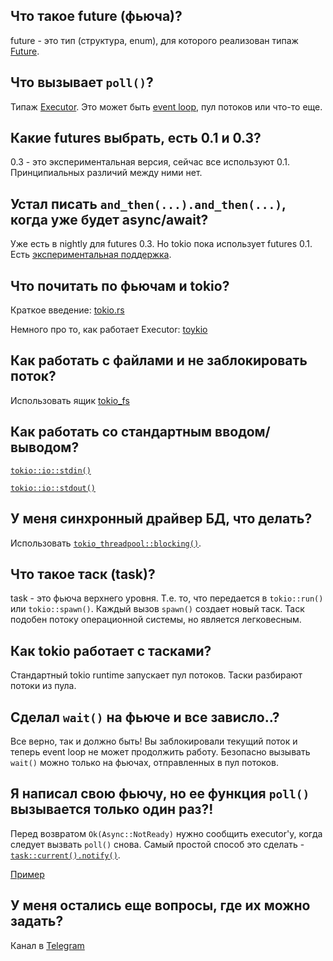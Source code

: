 Что такое future (фьюча)?
-----------------
future - это тип (структура, enum), для которого реализован типаж [Future](https://docs.rs/futures/0.1/futures/future/trait.Future.html).

Что вызывает `poll()`?
--------------------
Типаж [Executor](https://docs.rs/futures/0.1/futures/future/trait.Executor.html). 
Это может быть [event loop](https://ru.wikipedia.org/wiki/Цикл_событий), пул потоков или что-то еще.

Какие futures выбрать, есть 0.1 и 0.3?
------------------------------------
0.3 - это экспериментальная версия, сейчас все используют 0.1. Принципиальных различий между ними нет.

Устал писать `and_then(...).and_then(...)`, когда уже будет async/await?
--------------------------------------------------------------------
Уже есть в nightly для futures 0.3. Но tokio пока использует futures 0.1. 
Есть [экспериментальная поддержка](https://tokio.rs/blog/2018-08-async-await/).

Что почитать по фьючам и tokio?
-------------------------------
Краткое введение: [tokio.rs](https://tokio.rs)

Немного про то, как работает Executor: [toykio](http://rust-lang-nursery.github.io/futures-rs/blog/2018/08/17/toykio.html)

Как работать с файлами и не заблокировать поток?
------------------------------------------
Использовать ящик [tokio_fs](https://docs.rs/tokio-fs)

Как работать со стандартным вводом/выводом?
------------------------------------------
[`tokio::io::stdin()`](https://docs.rs/tokio/0.1/tokio/io/fn.stdin.html)

[`tokio::io::stdout()`](https://docs.rs/tokio/0.1/tokio/io/fn.stdout.html)

У меня синхронный драйвер БД, что делать?
-----------------------------------------
Использовать [`tokio_threadpool::blocking()`](https://docs.rs/tokio-threadpool/0.1/tokio_threadpool/fn.blocking.html).

Что такое таск (task)?
-----------------------------
task - это фьюча верхнего уровня. Т.е. то, что передается в `tokio::run()` или `tokio::spawn()`.
Каждый вызов `spawn()` создает новый таск. Таск подобен потоку операционной системы, но является легковесным.

Как tokio работает с тасками?
-----------------------------
Стандартный tokio runtime запускает пул потоков. Таски разбирают потоки из пула.

Сделал `wait()` на фьюче и все зависло..?
---------------------------------------
Все верно, так и должно быть! Вы заблокировали текущий поток и теперь event loop не может продолжить работу.
Безопасно вызывать `wait()` можно только на фьючах, отправленных в пул потоков.

Я написал свою фьючу, но ее функция `poll()` вызывается только один раз?!
-------------------------------------------------------
Перед возвратом `Ok(Async::NotReady)` нужно сообщить executor'у, когда следует вызвать `poll()` снова.
Самый простой способ это сделать - [`task::current().notify()`](https://docs.rs/tokio/0.1/tokio/prelude/task/struct.Task.html). 

[Пример](https://play.rust-lang.org/?gist=bedc20e415f70975b4f2bb7439dff3ae&version=stable&mode=debug&edition=2015)

У меня остались еще вопросы, где их можно задать?
-------------------------------------------------
Канал в [Telegram](https://t.me/tokio_rust)
